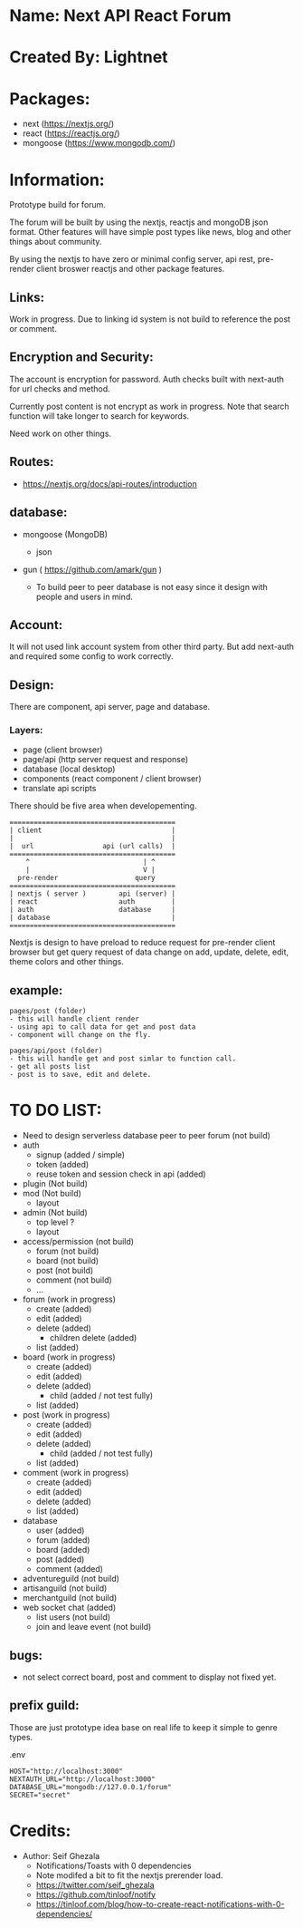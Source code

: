 # Name: Next API React Forum

# Created By: Lightnet

# Packages:
- next (https://nextjs.org/)
- react (https://reactjs.org/)
- mongoose (https://www.mongodb.com/)

# Information:
  Prototype build for forum.

  The forum will be built by using the nextjs, reactjs and mongoDB json format. Other features will have simple post types like news, blog and other things about community.

  By using the nextjs to have zero or minimal config server, api rest, pre-render client broswer reactjs and other package features.

## Links:
  Work in progress. Due to linking id system is not build to reference the post or comment.

## Encryption and Security:
  The account is encryption for password. Auth checks built with next-auth for url checks and method. 

  Currently post content is not encrypt as work in progress. Note that search function will take longer to search for keywords.
  
  Need work on other things.

## Routes:
- https://nextjs.org/docs/api-routes/introduction

## database:
- mongoose (MongoDB)
  - json

- gun ( https://github.com/amark/gun )
  - To build peer to peer database is not easy since it design with people and users in mind.

## Account:
  It will not used link account system from other third party. But add next-auth and required some config to work correctly.

## Design:
  There are component, api server, page and database.

### Layers:
- page (client browser)
- page/api (http server request and response)
- database (local desktop)
- components (react component / client browser)
- translate api scripts

There should be five area when developementing.

```
=========================================
| client                                |
|                                       |
|  url                 api (url calls)  |
=========================================
    ^                            | ^
    |                            V |
  pre-render                   query
=========================================
| nextjs ( server )        api (server) | 
| react                    auth         |
| auth                     database     |
| database                              |
=========================================
```

  Nextjs is design to have preload to reduce request for pre-render client browser but get query request of data change on add, update, delete, edit, theme colors and other things.

## example:
```
pages/post (folder)
- this will handle client render
- using api to call data for get and post data
- component will change on the fly.

pages/api/post (folder)
- this will handle get and post simlar to function call.
- get all posts list
- post is to save, edit and delete.
```

# TO DO LIST:
- Need to design serverless database peer to peer forum (not build)
- auth 
  - signup (added / simple)
  - token (added)
  - reuse token and session check in api  (added)
- plugin (Not build)
- mod (Not build)
  - layout
- admin (Not build)
  - top level ?
  - layout
- access/permission (not build)
  - forum (not build)
  - board (not build)
  - post (not build)
  - comment (not build)
  - ...
- forum (work in progress)
  - create (added)
  - edit (added)
  - delete (added)
    - children delete (added)
  - list (added)
- board (work in progress)
  - create (added)
  - edit (added)
  - delete (added)
	- child (added / not test fully)
  - list (added)
- post (work in progress)
  - create (added)
  - edit (added)
  - delete (added)
  	- child (added / not test fully)
  - list (added)
- comment (work in progress)
  - create (added)
  - edit (added)
  - delete (added)
  - list (added)
- database
  - user (added)
  - forum (added)
  - board (added)
  - post (added)
  - comment (added)
- adventureguild (not build)
- artisanguild (not build)
- merchantguild (not build)
- web socket chat (added)
  - list users (not build)
  - join and leave event (not build)

## bugs:
- not select correct board, post and comment to display not fixed yet.

## prefix guild:
  Those are just prototype idea base on real life to keep it simple to genre types.


.env
```
HOST="http://localhost:3000"
NEXTAUTH_URL="http://localhost:3000"
DATABASE_URL="mongodb://127.0.0.1/forum"
SECRET="secret"
```

# Credits:

- Author: Seif Ghezala
  - Notifications/Toasts with 0 dependencies
  - Note modifed a bit to fit the nextjs prerender load.
  - https://twitter.com/seif_ghezala
  - https://github.com/tinloof/notify
  - https://tinloof.com/blog/how-to-create-react-notifications-with-0-dependencies/